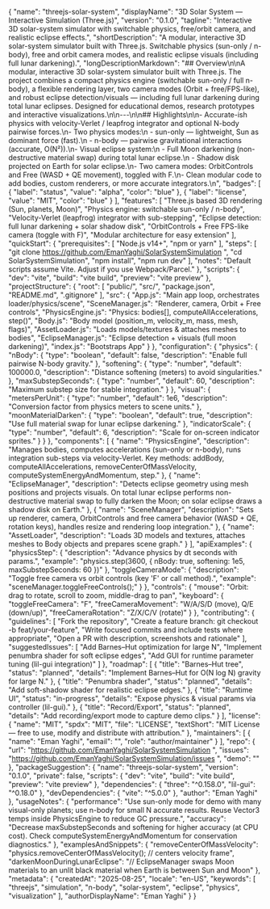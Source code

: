 {
"name": "threejs-solar-system",
"displayName": "3D Solar System — Interactive Simulation (Three.js)",
"version": "0.1.0",
"tagline": "Interactive 3D solar-system simulator with switchable physics, free/orbit camera, and realistic eclipse effects.",
"shortDescription": "A modular, interactive 3D solar-system simulator built with Three.js. Switchable physics (sun-only / n-body), free and orbit camera modes, and realistic eclipse visuals (including full lunar darkening).",
"longDescriptionMarkdown": "## Overview\n\nA modular, interactive 3D solar-system simulator built with Three.js. The project combines a compact physics engine (switchable sun-only / full n-body), a flexible rendering layer, two camera modes (Orbit + free/FPS-like), and robust eclipse detection/visuals — including full lunar darkening during total lunar eclipses. Designed for educational demos, research prototypes and interactive visualizations.\n\n---\n\n## Highlights\n\n- Accurate-ish physics with velocity-Verlet / leapfrog integrator and optional N-body pairwise forces.\n- Two physics modes:\n - sun-only — lightweight, Sun as dominant force (fast).\n - n-body — pairwise gravitational interactions (accurate, O(N²)).\n- Visual eclipse system:\n - Full Moon darkening (non-destructive material swap) during total lunar eclipse.\n - Shadow disk projected on Earth for solar eclipse.\n- Two camera modes: OrbitControls and Free (WASD + QE movement), toggled with F.\n- Clean modular code to add bodies, custom renderers, or more accurate integrators.\n",
"badges": [
{
"label": "status",
"value": "alpha",
"color": "blue"
},
{
"label": "license",
"value": "MIT",
"color": "blue"
}
],
"features": [
"Three.js based 3D rendering (Sun, planets, Moon)",
"Physics engine: switchable sun-only / n-body",
"Velocity-Verlet (leapfrog) integrator with sub-stepping",
"Eclipse detection: full lunar darkening + solar shadow disk",
"OrbitControls + Free FPS-like camera (toggle with F)",
"Modular architecture for easy extension"
],
"quickStart": {
"prerequisites": [
"Node.js v14+",
"npm or yarn"
],
"steps": [
"git clone https://github.com/EmanYaghi/SolarSystemSimulation
",
"cd SolarSystemSimulation",
"npm install",
"npm run dev"
],
"notes": "Default scripts assume Vite. Adjust if you use Webpack/Parcel."
},
"scripts": {
"dev": "vite",
"build": "vite build",
"preview": "vite preview"
},
"projectStructure": {
"root": [
"public/",
"src/",
"package.json",
"README.md",
".gitignore"
],
"src": {
"App.js": "Main app loop, orchestrates loader/physics/scene",
"SceneManager.js": "Renderer, camera, Orbit + Free controls",
"PhysicsEngine.js": "Physics: bodies[], computeAllAccelerations, step()",
"Body.js": "Body model (position_m, velocity_m, mass, mesh, flags)",
"AssetLoader.js": "Loads models/textures & attaches meshes to bodies",
"EclipseManager.js": "Eclipse detection + visuals (full moon darkening)",
"index.js": "Bootstraps App"
}
},
"configuration": {
"physics": {
"nBody": {
"type": "boolean",
"default": false,
"description": "Enable full pairwise N-body gravity."
},
"softening": {
"type": "number",
"default": 100000.0,
"description": "Distance softening (meters) to avoid singularities."
},
"maxSubstepSeconds": {
"type": "number",
"default": 60,
"description": "Maximum substep size for stable integration."
}
},
"visual": {
"metersPerUnit": {
"type": "number",
"default": 1e6,
"description": "Conversion factor from physics meters to scene units."
},
"moonMaterialDarken": {
"type": "boolean",
"default": true,
"description": "Use full material swap for lunar eclipse darkening."
},
"indicatorScale": {
"type": "number",
"default": 6,
"description": "Scale for on-screen indicator sprites."
}
}
},
"components": [
{
"name": "PhysicsEngine",
"description": "Manages bodies, computes accelerations (sun-only or n-body), runs integration sub-steps via velocity-Verlet. Key methods: addBody, computeAllAccelerations, removeCenterOfMassVelocity, computeSystemEnergyAndMomentum, step."
},
{
"name": "EclipseManager",
"description": "Detects eclipse geometry using mesh positions and projects visuals. On total lunar eclipse performs non-destructive material swap to fully darken the Moon; on solar eclipse draws a shadow disk on Earth."
},
{
"name": "SceneManager",
"description": "Sets up renderer, camera, OrbitControls and free camera behavior (WASD + QE, rotation keys), handles resize and rendering loop integration."
},
{
"name": "AssetLoader",
"description": "Loads 3D models and textures, attaches meshes to Body objects and prepares scene graph."
}
],
"apiExamples": {
"physicsStep": {
"description": "Advance physics by dt seconds with params.",
"example": "physics.step(3600, { nBody: true, softening: 1e5, maxSubstepSeconds: 60 })"
},
"toggleCameraMode": {
"description": "Toggle free camera vs orbit controls (key 'F' or call method).",
"example": "sceneManager.toggleFreeControls();"
}
},
"controls": {
"mouse": "Orbit: drag to rotate, scroll to zoom, middle-drag to pan",
"keyboard": {
"toggleFreeCamera": "F",
"freeCameraMovement": "W/A/S/D (move), Q/E (down/up)",
"freeCameraRotation": "Z/X/C/V (rotate)"
}
},
"contributing": {
"guidelines": [
"Fork the repository",
"Create a feature branch: git checkout -b feat/your-feature",
"Write focused commits and include tests where appropriate",
"Open a PR with description, screenshots and rationale"
],
"suggestedIssues": [
"Add Barnes–Hut optimization for large N",
"Implement penumbra shader for soft eclipse edges",
"Add GUI for runtime parameter tuning (lil-gui integration)"
]
},
"roadmap": [
{
"title": "Barnes–Hut tree",
"status": "planned",
"details": "Implement Barnes–Hut for O(N log N) gravity for large N."
},
{
"title": "Penumbra shader",
"status": "planned",
"details": "Add soft-shadow shader for realistic eclipse edges."
},
{
"title": "Runtime UI",
"status": "in-progress",
"details": "Expose physics & visual params via controller (lil-gui)."
},
{
"title": "Record/Export",
"status": "planned",
"details": "Add recording/export mode to capture demo clips."
}
],
"license": {
"name": "MIT",
"spdx": "MIT",
"file": "LICENSE",
"textShort": "MIT License — free to use, modify and distribute with attribution."
},
"maintainers": [
{
"name": "Eman Yaghi",
"email": "",
"role": "author/maintainer"
}
],
"repo": {
"url": "https://github.com/EmanYaghi/SolarSystemSimulation
",
"issues": "https://github.com/EmanYaghi/SolarSystemSimulation/issues
",
"demo": ""
},
"packageSuggestion": {
"name": "threejs-solar-system",
"version": "0.1.0",
"private": false,
"scripts": {
"dev": "vite",
"build": "vite build",
"preview": "vite preview"
},
"dependencies": {
"three": "^0.158.0",
"lil-gui": "^0.18.0"
},
"devDependencies": {
"vite": "^5.0.0"
},
"author": "Eman Yaghi"
},
"usageNotes": {
"performance": "Use sun-only mode for demo with many visual-only planets; use n-body for small N accurate results. Reuse Vector3 temps inside PhysicsEngine to reduce GC pressure.",
"accuracy": "Decrease maxSubstepSeconds and softening for higher accuracy (at CPU cost). Check computeSystemEnergyAndMomentum for conservation diagnostics."
},
"examplesAndSnippets": {
"removeCenterOfMassVelocity": "physics.removeCenterOfMassVelocity(); // centers velocity frame",
"darkenMoonDuringLunarEclipse": "// EclipseManager swaps Moon materials to an unlit black material when Earth is between Sun and Moon"
},
"metadata": {
"createdAt": "2025-08-25",
"locale": "en-US",
"keywords": [
"threejs",
"simulation",
"n-body",
"solar-system",
"eclipse",
"physics",
"visualization"
],
"authorDisplayName": "Eman Yaghi"
}
}
